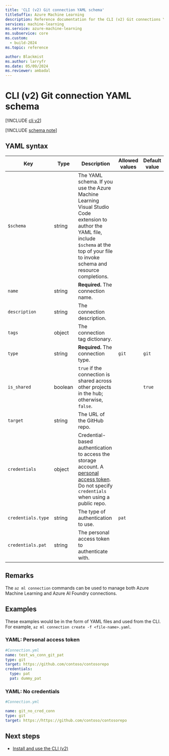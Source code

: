 ```yaml
---
title: 'CLI (v2) Git connection YAML schema'
titleSuffix: Azure Machine Learning
description: Reference documentation for the CLI (v2) Git connections YAML schema.
services: machine-learning
ms.service: azure-machine-learning
ms.subservice: core
ms.custom:
  - build-2024
ms.topic: reference

author: Blackmist
ms.author: larryfr
ms.date: 05/09/2024
ms.reviewer: ambadal
---
```


# CLI (v2) Git connection YAML schema

[!INCLUDE [cli v2](includes/machine-learning-cli-v2.md)]

[!INCLUDE [schema note](includes/machine-learning-preview-old-json-schema-note.md)]

## YAML syntax

| Key | Type | Description | Allowed values | Default value |
| --- | ---- | ----------- | -------------- | ------------- |
| `$schema` | string | The YAML schema. If you use the Azure Machine Learning Visual Studio Code extension to author the YAML file, include `$schema` at the top of your file to invoke schema and resource completions. | | |
| `name` | string | **Required.** The connection name. | | |
| `description` | string | The connection description. | | |
| `tags` | object | The connection tag dictionary. | | |
| `type` | string | **Required.** The connection type. | `git` | `git` |
| `is_shared` | boolean | `true` if the connection is shared across other projects in the hub; otherwise, `false`. | | `true` |
| `target` | string | The URL of the GitHub repo. | | |
| `credentials` | object | Credential-based authentication to access the storage account. A [personal access token](https://docs.github.com/authentication/keeping-your-account-and-data-secure/managing-your-personal-access-tokens). Do not specify `credentials` when using a public repo. | | |
| `credentials.type` | string | The type of authentication to use. | `pat` | |
| `credentials.pat` | string | The personal access token to authenticate with. | | |

## Remarks

The `az ml connection` commands can be used to manage both Azure Machine Learning and Azure AI Foundry connections.

## Examples

These examples would be in the form of YAML files and used from the CLI. For example, `az ml connection create -f <file-name>.yaml`. 

### YAML: Personal access token

```yml
#Connection.yml
name: test_ws_conn_git_pat
type: git
target: https://github.com/contoso/contosorepo
credentials:
  type: pat
  pat: dummy_pat
```

### YAML: No credentials

```yml
#Connection.yml

name: git_no_cred_conn
type: git
target: https://https://github.com/contoso/contosorepo

```

## Next steps

- [Install and use the CLI (v2)](how-to-configure-cli.md)
